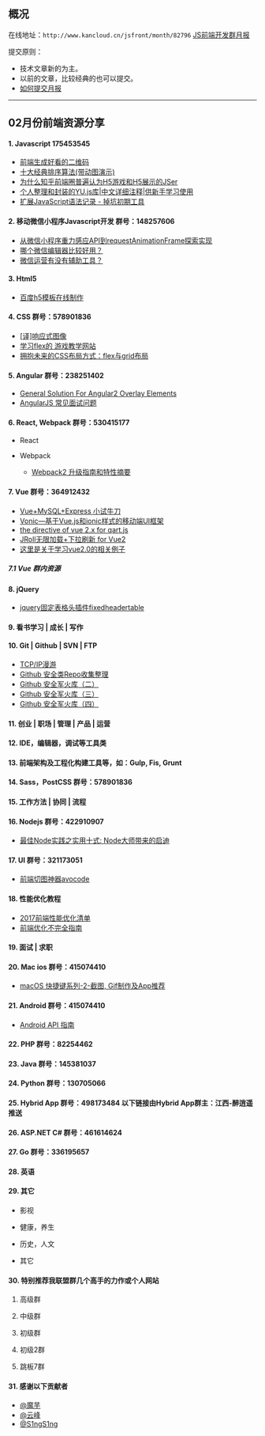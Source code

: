 ## 概况

在线地址：`http://www.kancloud.cn/jsfront/month/82796` [JS前端开发群月报](http://www.kancloud.cn/jsfront/month/82796)


提交原则：

- 技术文章新的为主。
- 以前的文章，比较经典的也可以提交。
- [如何提交月报](http://www.kancloud.cn/jsfront/month/227309)

---


## 02月份前端资源分享
#### 1. Javascript 175453545
- [前端生成好看的二维码](https://github.com/kciter/qart.js)
- [十大经典排序算法(带动图演示) ](https://sort.hust.cc/)
- [为什么知乎前端圈普遍认为H5游戏和H5展示的JSer](https://www.zhihu.com/question/55417046)
- [个人整理和封装的YU.js库|中文详细注释|供新手学习使用](https://github.com/mack-wang/yurencloud/blob/master/study/AdvancEDDOMScripting/dist/readme.md)
- [扩展JavaScript语法记录 - 掉坑初期工具](https://blog.zsxsoft.com/post/28)

#### 2. 移动微信小程序Javascript开发 群号：148257606
- [从微信小程序重力感应API到requestAnimationFrame探索实现](https://segmentfault.com/a/1190000008147122)
- [哪个微信编辑器比较好用？](https://www.zhihu.com/question/30770510)
- [微信运营有没有辅助工具？](https://www.zhihu.com/question/20981010)

#### 3. Html5
- [百度h5模板在线制作](http://h5.baidu.com/)

#### 4. CSS  群号：578901836
- [\[译\]响应式图像](https://www.chengrang.com/responsive-images.html)
- [学习flex的 游戏教学网站](http://flexboxfroggy.com/#zh-cn)
- [拥抱未来的CSS布局方式：flex与grid布局](http://www.xingbofeng.com/css-grid-flex/)

#### 5. Angular 群号：238251402
- [General Solution For Angular2 Overlay Elements](https://ng2-ui.github.io/)
- [AngularJS 常见面试问题](http://caibaojian.com/toutiao/6053)

#### 6. React, Webpack 群号：530415177
- React


- Webpack

    - [Webpack2 升级指南和特性摘要](https://segmentfault.com/a/1190000008181955)

#### 7. Vue 群号：364912432
- [Vue+MySQL+Express 小试牛刀](http://fehey.com/2017/01/20/vue-mysql-express/)
- [Vonic—基于Vue.js和ionic样式的移动端UI框架](https://github.com/wangdahoo/vonic)
- [the directive of vue 2.x for qart.js](https://github.com/superman66/vue-qart)
- [JRoll无限加载+下拉刷新 for Vue2](https://github.com/chjtx/JRoll/tree/master/extends/jroll-vue-infinite)
- [这里是关于学习vue2.0的相关例子](https://github.com/WYseven/vue2-basic-demo)

##### 7.1 Vue 群内资源


#### 8. jQuery
- [jquery固定表格头插件fixedheadertable](http://www.jq22.com/jquery-info10153)

#### 9. 看书学习 | 成长 | 写作


#### 10. Git | Github | SVN | FTP
- [TCP/IP漫游](http://blog.mrriddler.com/2017/01/13/TCP:IP%E6%BC%AB%E6%B8%B8/)
- [Github 安全类Repo收集整理](https://zhuanlan.zhihu.com/p/21380662)
- [Github 安全军火库（二）](https://zhuanlan.zhihu.com/p/22110538)
- [Github 安全军火库（三）](https://zhuanlan.zhihu.com/p/22684414)
- [Github 安全军火库（四）](https://zhuanlan.zhihu.com/p/25104414)


#### 11. 创业 | 职场 | 管理 | 产品 | 运营

#### 12. IDE，编辑器，调试等工具类

#### 13. 前端架构及工程化构建工具等，如：Gulp, Fis, Grunt

#### 14. Sass，PostCSS  群号：578901836

#### 15. 工作方法 | 协同 | 流程

#### 16. Nodejs 群号：422910907
- [最佳Node实践之实用十式: Node大师带来的启迪](http://www.zcfy.cc/article/10-node-js-best-practices-enlightenment-from-the-node-gurus-2445.html)

#### 17. UI 群号：321173051
- [前端切图神器avocode](https://blog.jimdono.com/qian-duan-qie-tu-shen-qi-avocode/)

#### 18. 性能优化教程
- [2017前端性能优化清单](https://github.com/Findow-team/Blog/issues/11)
- [前端优化不完全指南](https://aotu.io/notes/2016/03/16/optimization/)

#### 19. 面试 | 求职

#### 20. Mac ios 群号：415074410
- [macOS 快捷键系列-2-截图, Gif制作及App推荐](http://singsing.io/blog/2017/01/23/Mac-2/)

#### 21. Android 群号：415074410
- [Android API 指南](http://mp.weixin.qq.com/s?__biz=MzI4MTQyNDg3Mg==&mid=2247483984&idx=1&sn=39594f4e438806c767474a80cc382037&chksm=eba824d7dcdfadc1d0c81606c0471ba87bebc1306acb08e9b447e313433e1774f31baafb48ca#rd)

#### 22. PHP 群号：82254462

#### 23. Java 群号：145381037

#### 24. Python 群号：130705066

#### 25. Hybrid App 群号：498173484 以下链接由Hybrid App群主：江西-醉逍遥推送

#### 26. ASP.NET C# 群号：461614624

#### 27. Go 群号：336195657

#### 28. 英语

#### 29. 其它

- 影视


- 健康，养生


- 历史，人文


- 其它



#### 30. 特别推荐我联盟群几个高手的力作或个人网站

1. 高级群



2. 中级群


3. 初级群

4. 初级2群


5. 跳板7群


#### 31. 感谢以下贡献者
- [@魔芋](https://github.com/moyuling)
- [@云峰](https://github.com/wuyunfeng8)
- [@S1ngS1ng](https://github.com/S1ngS1ng)
